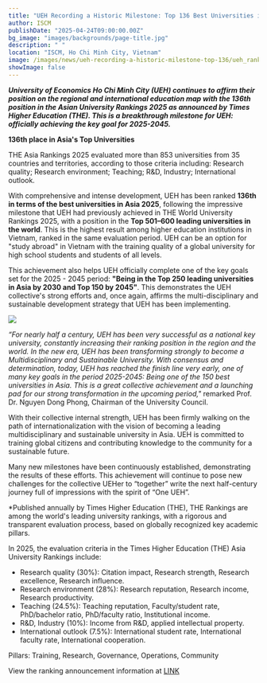 ```yaml
---
title: "UEH Recording a Historic Milestone: Top 136 Best Universities in Asia According to Times Higher Education 2025 Rankings"
author: ISCM
publishDate: "2025-04-24T09:00:00.00Z"
bg_image: "images/backgrounds/page-title.jpg"
description: " "
location: "ISCM, Ho Chi Minh City, Vietnam"
image: /images/news/ueh-recording-a-historic-milestone-top-136/ueh_ranking_thumb.png
showImage: false
---
```


**_University of Economics Ho Chi Minh City (UEH) continues to affirm their position on the regional and international education map with the 136th position in the Asian University Rankings 2025 as announced by Times Higher Education (THE). This is a breakthrough milestone for UEH: officially achieving the key goal for 2025-2045._**

**136th place in Asia's Top Universities**

THE Asia Rankings 2025 evaluated more than 853 universities from 35 countries and territories, according to those criteria including: Research quality; Research environment; Teaching; R&D, Industry; International outlook.

With comprehensive and intense development, UEH has been ranked **136th in terms of the best universities in Asia 2025**, following the impressive milestone that UEH had previously achieved in THE World University Rankings 2025, with a position in the **Top 501–600 leading universities in the world**. This is the highest result among higher education institutions in Vietnam, ranked in the same evaluation period. UEH can be an option for "study abroad" in Vietnam with the training quality of a global university for high school students and students of all levels.

This achievement also helps UEH officially complete one of the key goals set for the 2025 - 2045 period: **"Being in the Top 250 leading universities in Asia by 2030 and Top 150 by 2045"**. This demonstrates the UEH collective's strong efforts and, once again, affirms the multi-disciplinary and sustainable development strategy that UEH has been implementing.

![](/images/news/ueh-recording-a-historic-milestone-top-136/ranking.png)

_“For nearly half a century, UEH has been very successful as a national key university, constantly increasing their ranking position in the region and the world. In the new era, UEH has been transforming strongly to become a Multidisciplinary and Sustainable University. With consensus and determination, today, UEH has reached the finish line very early, one of many key goals in the period 2025-2045: Being one of the 150 best universities in Asia. This is a great collective achievement and a launching pad for our strong transformation in the upcoming period,"_ remarked Prof. Dr. Nguyen Dong Phong, Chairman of the University Council.

With their collective internal strength, UEH has been firmly walking on the path of internationalization with the vision of becoming a leading multidisciplinary and sustainable university in Asia. UEH is committed to training global citizens and contributing knowledge to the community for a sustainable future.

Many new milestones have been continuously established, demonstrating the results of these efforts. This achievement will continue to pose new challenges for the collective UEHer to “together” write the next half-century journey full of impressions with the spirit of “One UEH”.

\*Published annually by Times Higher Education (THE), THE Rankings are among the world's leading university rankings, with a rigorous and transparent evaluation process, based on globally recognized key academic pillars.

In 2025, the evaluation criteria in the Times Higher Education (THE) Asia University Rankings include:

- Research quality (30%): Citation impact, Research strength, Research excellence, Research influence.
- Research environment (​​28%): Research reputation, Research income, Research productivity.
- Teaching (24.5%): Teaching reputation, Faculty/student rate, PhD/bachelor ratio, PhD/faculty ratio, Institutional income.
- R&D, Industry (10%): Income from R&D, applied intellectual property.
- International outlook (7.5%): International student rate, International faculty rate, International cooperation.

Pillars: Training, Research, Governance, Operations, Community

View the ranking announcement information at [LINK](http://www.timeshighereducation.com/world-university-rankings/2025/regional-ranking?utm_source=newsletter&utm_medium=email&utm_campaign=rankings-monthly&spMailingID=31069020&spUserID=MTAxNzcwOTEyMjQ3NQS2&spJobID=2691660927&spReportId=MjY5MTY2MDkyNwS2)
